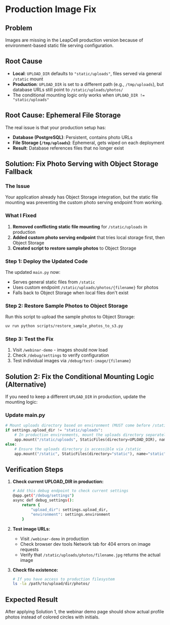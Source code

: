# Production Image Fix

## Problem
Images are missing in the LeapCell production version because of environment-based static file serving configuration.

## Root Cause
- **Local**: `UPLOAD_DIR` defaults to `"static/uploads"`, files served via general `/static` mount
- **Production**: `UPLOAD_DIR` is set to a different path (e.g., `/tmp/uploads`), but database URLs still point to `/static/uploads/photos/`
- The conditional mounting logic only works when `UPLOAD_DIR != "static/uploads"`

## Root Cause: Ephemeral File Storage

The real issue is that your production setup has:
- **Database (PostgreSQL)**: Persistent, contains photo URLs
- **File Storage (`/tmp/uploads`)**: Ephemeral, gets wiped on each deployment
- **Result**: Database references files that no longer exist

## Solution: Fix Photo Serving with Object Storage Fallback

### The Issue
Your application already has Object Storage integration, but the static file mounting was preventing the custom photo serving endpoint from working.

### What I Fixed
1. **Removed conflicting static file mounting** for `/static/uploads` in production
2. **Added custom photo serving endpoint** that tries local storage first, then Object Storage
3. **Created script to restore sample photos** to Object Storage

### Step 1: Deploy the Updated Code
The updated `main.py` now:
- Serves general static files from `/static`
- Uses custom endpoint `/static/uploads/photos/{filename}` for photos
- Falls back to Object Storage when local files don't exist

### Step 2: Restore Sample Photos to Object Storage
Run this script to upload the sample photos to Object Storage:
```bash
uv run python scripts/restore_sample_photos_to_s3.py
```

### Step 3: Test the Fix
1. Visit `/webinar-demo` - images should now load
2. Check `/debug/settings` to verify configuration
3. Test individual images via `/debug/test-image/{filename}`

## Solution 2: Fix the Conditional Mounting Logic (Alternative)

If you need to keep a different `UPLOAD_DIR` in production, update the mounting logic:

### Update main.py
```python
# Mount uploads directory based on environment (MUST come before /static mount)
if settings.upload_dir != "static/uploads":
    # In production environments, mount the uploads directory separately
    app.mount("/static/uploads", StaticFiles(directory=UPLOAD_DIR), name="uploads")
else:
    # Ensure the uploads directory is accessible via /static
    app.mount("/static", StaticFiles(directory="static"), name="static")
```

## Verification Steps

1. **Check current UPLOAD_DIR in production:**
   ```bash
   # Add this debug endpoint to check current settings
   @app.get("/debug/settings")
   async def debug_settings():
       return {
           "upload_dir": settings.upload_dir,
           "environment": settings.environment
       }
   ```

2. **Test image URLs:**
   - Visit `/webinar-demo` in production
   - Check browser dev tools Network tab for 404 errors on image requests
   - Verify that `/static/uploads/photos/filename.jpg` returns the actual image

3. **Check file existence:**
   ```bash
   # If you have access to production filesystem
   ls -la /path/to/upload/dir/photos/
   ```

## Expected Result
After applying Solution 1, the webinar demo page should show actual profile photos instead of colored circles with initials.
